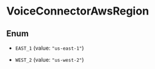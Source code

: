 

# VoiceConnectorAwsRegion

## Enum


* `EAST_1` (value: `"us-east-1"`)

* `WEST_2` (value: `"us-west-2"`)




